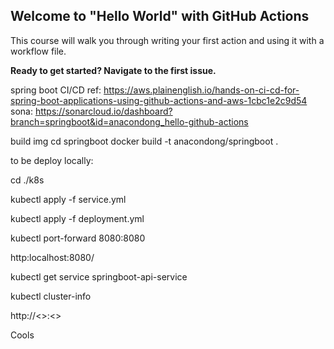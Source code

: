 ## Welcome to "Hello World" with GitHub Actions

This course will walk you through writing your first action and using it with a workflow file.

**Ready to get started? Navigate to the first issue.**

spring boot CI/CD
ref: https://aws.plainenglish.io/hands-on-ci-cd-for-spring-boot-applications-using-github-actions-and-aws-1cbc1e2c9d54
sona: https://sonarcloud.io/dashboard?branch=springboot&id=anacondong_hello-github-actions

build img
cd springboot
docker build -t anacondong/springboot .

to be deploy locally:

cd ./k8s

kubectl apply -f service.yml

kubectl apply -f deployment.yml

kubectl port-forward <pod-name> 8080:8080

http:localhost:8080/


kubectl get service springboot-api-service

kubectl cluster-info

http://<<cluster-info-ip>>:<<service-PORT>>



Cools
